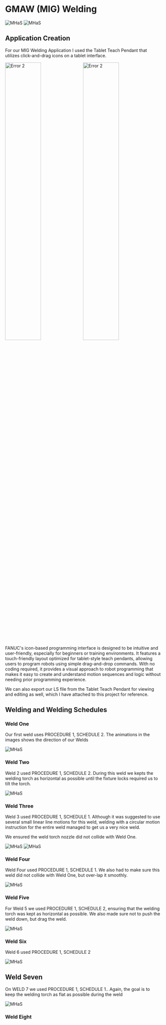# GMAW (MIG) Welding

<img src=".\images\20250415_203118.jpg" alt="MHaS" style="margin-center: 2%;" />

<img src=".\images\weldermade.png" alt="MHaS" style="margin-center: 2%;" />

## Application Creation

For our MIG Welding Application I used the Tablet Teach Pendant that utilizes click-and-drag icons on a tablet interface.

<img src="./images/20250415_212557.jpg" alt="Error 2" width="48%" style="margin-right: 2%;" /><img src="./images/20250415_212607.jpg" alt="Error 2" width="48%" />

FANUC's icon-based programming interface is designed to be intuitive and user-friendly, especially for beginners or training environments. It features a touch-friendly layout optimized for tablet-style teach pendants, allowing users to program robots using simple drag-and-drop commands. With no coding required, it provides a visual approach to robot programming that makes it easy to create and understand motion sequences and logic without needing prior programming experience.

We can also export our LS file from the Tablet Teach Pendant for viewing and editing as well, which I have attached to this project for reference.

## Welding and Welding Schedules

### Weld One

Our first weld uses PROCEDURE 1, SCHEDULE 2. The animations in the images shows the direction of our Welds

<img src=".\images\20250415_212718.svg" alt="MHaS" style="margin-center: 2%;" />

### Weld Two

Weld 2 used PROCEDURE 1, SCHEDULE 2. During this weld we kepts the welding torch as horizontal as possible until the fixture locks required us to tilt the torch.

<img src=".\images\20250415_212702.svg" alt="MHaS" style="margin-center: 2%;" />

### Weld Three

Weld 3 used PROCEDURE 1, SCHEDULE 1. Although it was suggested to use several small linear line motions for this weld, welding with a circular motion instruction for the entire weld managed to get us a very nice weld.

We ensured the weld torch nozzle did not collide with Weld One.

<img src=".\images\20250415_212711.svg" alt="MHaS" style="margin-center: 2%;" />
<img src=".\images\20250415_212714.svg" alt="MHaS" style="margin-center: 2%;" />

### Weld Four

Weld Four used PROCEDURE 1, SCHEDULE 1. We also had to make sure this weld did not collide with Weld One, but over-lap it smoothly.

<img src=".\images\20250415_212722.svg" alt="MHaS" style="margin-center: 2%;" />

### Weld Five

For Weld 5 we used PROCEDURE 1, SCHEDULE 2, ensuring that the welding torch was kept as horizontal as possible. We also made sure not to push the weld down, but drag the weld.

<img src=".\images\20250415_212732.svg" alt="MHaS" style="margin-center: 2%;" />

### Weld Six

Weld 6 used PROCEDURE 1, SCHEDULE 2

<img src=".\images\20250415_212707.svg" alt="MHaS" style="margin-center: 2%;" />

## Weld Seven

On WELD 7 we used PROCEDURE 1, SCHEDULE 1.. Again, the goal is to keep the welding torch as flat as possible during the weld

<img src=".\images\20250415_210819.svg" alt="MHaS" style="margin-center: 2%;" />

### Weld Eight